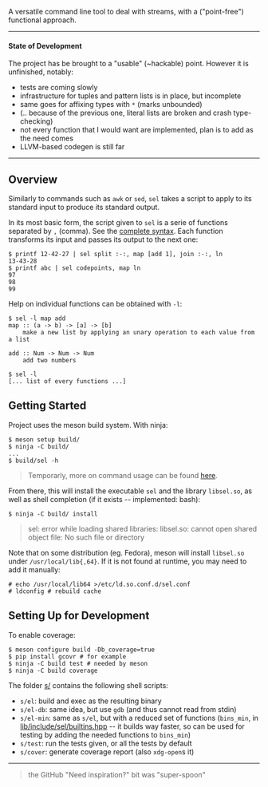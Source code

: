 A versatile command line tool to deal with streams, with a
("point-free") functional approach.

---

#### State of Development

The project has be brought to a "usable" (~hackable) point.
However it is unfinished, notably:
- tests are coming slowly
- infrastructure for tuples and pattern lists is in place, but incomplete
- same goes for affixing types with `*` (marks unbounded)
- (.. because of the previous one, literal lists are broken and crash type-checking)
- not every function that I would want are implemented, plan is to add as the need comes
- LLVM-based codegen is still far

---

## Overview

Similarly to commands such as `awk` or `sed`, `sel` takes
a script to apply to its standard input to produce its
standard output.

In its most basic form, the script given to `sel` is
a serie of functions separated by `,` (comma). See the
[complete syntax](doc/Scripting/Syntax.md). Each function
transforms its input and passes its output to the next one:
```console
$ printf 12-42-27 | sel split :-:, map [add 1], join :-:, ln
13-43-28
$ printf abc | sel codepoints, map ln
97
98
99
```

Help on individual functions can be obtained with `-l`:
```console
$ sel -l map add
map :: (a -> b) -> [a] -> [b]
	make a new list by applying an unary operation to each value from a list

add :: Num -> Num -> Num
	add two numbers

$ sel -l
[... list of every functions ...]
```

## Getting Started

Project uses the meson build system. With ninja:
```console
$ meson setup build/
$ ninja -C build/
...
$ build/sel -h
```

> Temporarly, more on command usage can be found [here](doc/README.md#Command%20Usage).

From there, this will install the executable `sel` and
the library `libsel.so`, as well as shell completion
(if it exists -- implemented: bash):
```console
$ ninja -C build/ install
```

> sel: error while loading shared libraries: libsel.so:
> cannot open shared object file: No such file or directory

Note that on some distribution (eg. Fedora), meson will
install `libsel.so` under `/usr/local/lib{,64}`. If it is
not found at runtime, you may need to add it manually:
```console
# echo /usr/local/lib64 >/etc/ld.so.conf.d/sel.conf
# ldconfig # rebuild cache
```

## Setting Up for Development

To enable coverage:
```console
$ meson configure build -Db_coverage=true
$ pip install gcovr # for example
$ ninja -C build test # needed by meson
$ ninja -C build coverage
```

The folder [s/](s) contains the following shell scripts:
- `s/el`: build and exec as the resulting binary
- `s/el-db`: same idea, but use `gdb` (and thus cannot read from stdin)
- `s/el-min`: same as `s/el`, but with a reduced set of functions (`bins_min`, in [lib/include/sel/builtins.hpp](lib/include/sel/builtins.hpp) -- it builds way faster, so can be used for testing by adding the needed functions to `bins_min`)
- `s/test`: run the tests given, or all the tests by default
- `s/cover`: generate coverage report (also `xdg-open`s it)

---

> the GitHub "Need inspiration?" bit was "super-spoon"
